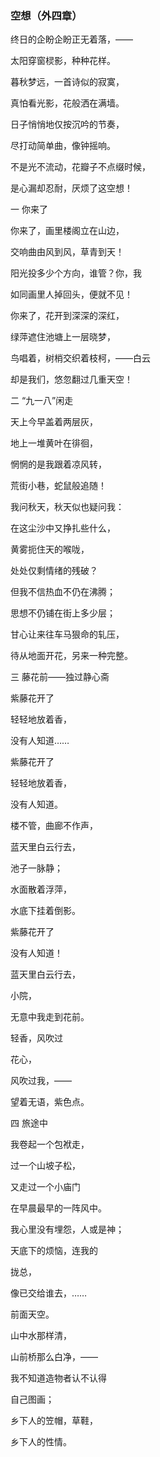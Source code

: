 ### 空想（外四章）

终日的企盼企盼正无着落，——

太阳穿窗棂影，种种花样。

暮秋梦远，一首诗似的寂寞，

真怕看光影，花般洒在满墙。

日子悄悄地仅按沉吟的节奏，

尽打动简单曲，像钟摇响。

不是光不流动，花瓣子不点缀时候，

是心漏却忍耐，厌烦了这空想！

一 你来了

你来了，画里楼阁立在山边，

交响曲由风到风，草青到天！

阳光投多少个方向，谁管？你，我

如同画里人掉回头，便就不见！

你来了，花开到深深的深红，

绿萍遮住池塘上一层晓梦，

鸟唱着，树梢交织着枝柯，——白云

却是我们，悠忽翻过几重天空！

二 “九一八”闲走

天上今早盖着两层灰，

地上一堆黄叶在徘徊，

惘惘的是我跟着凉风转，

荒街小巷，蛇鼠般追随！

我问秋天，秋天似也疑问我：

在这尘沙中又挣扎些什么，

黄雾扼住天的喉咙，

处处仅剩情绪的残破？

但我不信热血不仍在沸腾；

思想不仍铺在街上多少层；

甘心让来往车马狠命的轧压，

待从地面开花，另来一种完整。

三 藤花前——独过静心斋

紫藤花开了

轻轻地放着香，

没有人知道……

紫藤花开了

轻轻地放着香，

没有人知道。

楼不管，曲廊不作声，

蓝天里白云行去，

池子一脉静；

水面散着浮萍，

水底下挂着倒影。

紫藤花开了

没有人知道！

蓝天里白云行去，

小院，

无意中我走到花前。

轻香，风吹过

花心，

风吹过我，——

望着无语，紫色点。

四 旅途中

我卷起一个包袱走，

过一个山坡子松，

又走过一个小庙门

在早晨最早的一阵风中。

我心里没有埋怨，人或是神；

天底下的烦恼，连我的

拢总，

像已交给谁去，……

前面天空。

山中水那样清，

山前桥那么白净，——

我不知道造物者认不认得

自己图画；

乡下人的笠帽，草鞋，

乡下人的性情。